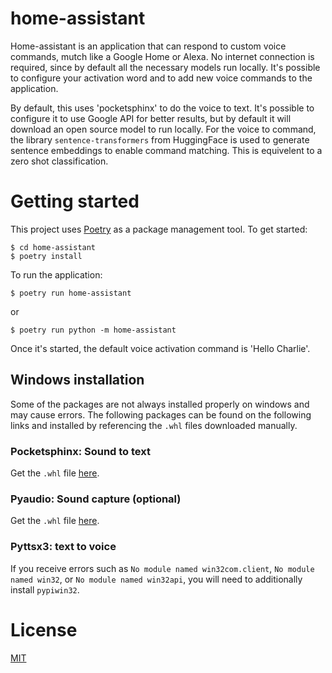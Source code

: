 # home-assistant
Home-assistant is an application that can respond to custom voice commands, mutch like a Google Home or Alexa. No internet connection is required, since by default all the necessary models run locally. It's possible to configure your activation word and to add new voice commands to the application. 

By default, this uses 'pocketsphinx' to do the voice to text. It's possible to configure it to use Google API for better results, but by default it will download an open source model to run locally. For the voice to command, the library `sentence-transformers` from HuggingFace is used to generate sentence embeddings to enable command matching. This is equivelent to a zero shot classification.  

# Getting started
This project uses [Poetry](https://python-poetry.org/docs/) as a package management tool. 
To get started:
```
$ cd home-assistant
$ poetry install
```
To run the application:
```
$ poetry run home-assistant
```
or
```
$ poetry run python -m home-assistant
```
Once it's started, the default voice activation command is 'Hello Charlie'. 

## Windows installation
Some of the packages are not always installed properly on windows and may cause errors. The following packages can be found on the following links and installed by referencing the `.whl` files downloaded manually.
### Pocketsphinx: Sound to text
Get the `.whl` file [here](https://www.lfd.uci.edu/~gohlke/pythonlibs/#pocketsphinx).

### Pyaudio: Sound capture (optional)
Get the `.whl` file [here](https://www.lfd.uci.edu/~gohlke/pythonlibs/#pyaudio).

### Pyttsx3: text to voice
If you receive errors such as `No module named win32com.client`, `No module named win32`, or `No module named win32api`, you will need to additionally install `pypiwin32`.

# License
[MIT](https://github.com/marued/home-assistant/blob/main/LICENSE)
